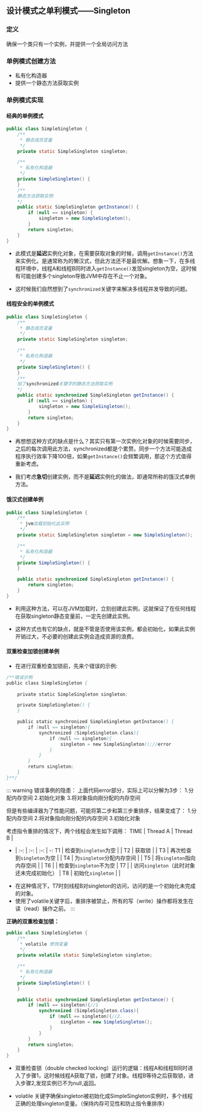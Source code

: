 ## 设计模式之单利模式——Singleton

### 定义
确保一个类只有一个实例，并提供一个全局访问方法

### 单例模式创建方法
+ 私有化构造器
+ 提供一个静态方法获取实例

### 单例模式实现

#### 经典的单例模式

````java
public class SimpleSingleton {
    /**
     * 静态成员变量
     */
    private static SimpleSingleton singleton;

    /**
     * 私有化构造器
     */
    private SimpleSingleton() {
    }
    /**
    静态方法获取实例
    */
    public static SimpleSingleton getInstance() {
        if (null == singleton) {
            singleton = new SimpleSingleton();
        }
        return singleton;
    }
}
````

+ 此模式是**延迟**实例化对象，在需要获取对象的时候，调用`getInstance()`方法来实例化。是通常称为的懒汉式，但此方法还不是最优解。想象一下，在多线程环境中，线程A和线程B同时进入`getInstance()`发现singleton为空，这时候有可能创建多个singleton导致JVM中存在不止一个对象。

+ 这时候我们自然想到了`synchronized`关键字来解决多线程并发导致的问题。

#### 线程安全的单例模式
````java
public class SimpleSingleton {
    /**
     * 静态成员变量
     */
    private static SimpleSingleton singleton;

    /**
     * 私有化构造器
     */
    private SimpleSingleton() {
    }
    /**
    加了synchronized关键字的静态方法获取实例
    */
    public static synchronized SimpleSingleton getInstance() {
        if (null == singleton) {
            singleton = new SimpleSingleton();
        }
        return singleton;
    }
}
````

+ 再想想这种方式的缺点是什么？其实只有第一次实例化对象的时候需要同步，之后的每次调用此方法，synchronized都是个累赘。同步一个方法可能造成程序执行效率下降100倍，如果`getInstance()`会频繁调用，那这个方式值得重新考虑。

+ 我们考虑**急切**创建实例，而不是**延迟**实例化的做法，即通常所称的饿汉式单例方法。

#### 饿汉式创建单例
````java
public class SimpleSingleton {
    /**
     * jvm加载初始化此实例
     */
    private static SimpleSingleton singleton = new SimpleSingleton();

    /**
     * 私有化构造器
     */
    private SimpleSingleton() {
    }

    public static synchronized SimpleSingleton getInstance() {
        return singleton;
    }
}
````

+ 利用这种方法，可以在JVM加载时，立刻创建此实例，这就保证了在任何线程在获取singleton静态变量前，一定先创建此实例。

+ 这种方式也有它的缺点，就是不管是否使用该实例，都会初始化，如果此实例开销过大，不必要的创建此实例会造成资源的浪费。

#### **双重检查加锁**创建单例
+ 在进行双重检查加锁前，先来个错误的示例:

````java
/**错误示例
public class SimpleSingleton {
  
    private static SimpleSingleton singleton;

    private SimpleSingleton() {
    }

    public static synchronized SimpleSingleton getInstance() {
        if (null == singleton){
            synchronized (SimpleSingleton.class){
                if (null == singleton){
                    singleton = new SimpleSingleton();//error
                }
            }
        }
        return singleton;
    }
}**/
````
::: warning
错误事例的隐患：
上面代码error部分，实际上可以分解为3步：
1.分配内存空间
2.初始化对象
3.将对象指向刚分配的内存空间

但是有些编译器为了性能问题，可能将第二步和第三步重排序，结果变成了：
1.分配内存空间
2.将对象指向刚分配的内存空间
3.初始化对象

考虑指令重排的情况下，两个线程会发生如下调用：
TIME | Thread A |  Thread B | 
- | :-: | :-: | :-: | -:
T1 | 检查到`singleton`为空 |  | 
T2 | 获取锁 |  | 
T3 | 再次检查到`singleton`为空 |  | 
T4 | 为`singleton`分配内存空间 |  | 
T5 | 将`singleton`指向内存空间 |  | 
T6 |  | 检查到`singleton`不为空 | 
T7 |  | 访问`singleton`（此时对象还未完成初始化） | 
T8 | 初始化`singleton` |  | 

+ 在这种情况下，T7时刻线程B对singleton的访问，访问的是一个初始化未完成的对象。
+ 使用了volatile关键字后，重排序被禁止，所有的写（write）操作都将发生在读（read）操作之前。
:::


**正确的双重检查加锁：**
````java
public class SimpleSingleton {
    /**
     * volatile 修饰变量
     */
    private volatile static SimpleSingleton singleton;

    /**
     * 私有化构造器
     */
    private SimpleSingleton() {
    }

    public static synchronized SimpleSingleton getInstance() {
        if (null == singleton){//1
            synchronized (SimpleSingleton.class){
                if (null == singleton){//2.
                    singleton = new SimpleSingleton();
                }
            }
        }
        return singleton;
    }
}
````
+ 双重检查锁（double checked locking）运行的逻辑：线程A和线程B同时进入了步骤1，这时候线程A获取了锁，创建了对象。线程B等待之后获取锁，进入步骤2,发现实例已不为null,返回。

+ volatile 关键字确保singleton被初始化成SimpleSingleton实例时，多个线程正确的处理singleton变量。（保持内存可见性和防止指令重排序）
